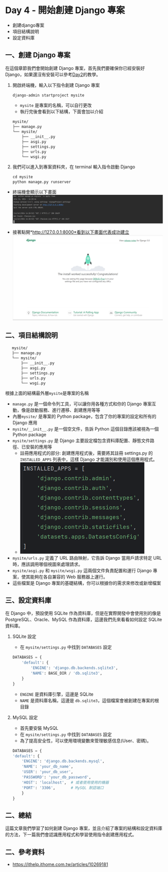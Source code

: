 # Day 4 - 開始創建 Django 專案 
- 創建django專案
- 項目結構說明
- 設定資料庫


## 一、創建 Django 專案

在這個章節我們會開始創建 Django 專案，首先我們要確保你已經安裝好 Django，如果還沒有安裝可以參考[Day2](https://ithelp.ithome.com.tw/articles/10257357)的教學。

1. 開啟終端機，輸入以下指令創建 Django 專案
    ```commandline
    django-admin startproject mysite
    ```
    - `mysite` 是專案的名稱，可以自行更改
    - 執行完後會看到以下結構，下面會加以介紹
    ```
    mysite/
    ├── manage.py
    └── mysite/
        ├── __init__.py
        ├── asgi.py
        ├── settings.py
        ├── urls.py
        └── wsgi.py
    ```
2. 我們可以進入到專案資料夾，在 terminal 輸入指令啟動 Django  
    ```commandline
    cd mysite
    python manage.py runserver
    ```
- 終端機會顯示以下畫面
![terminal.png](https://github.com/David20001110/2024-iTome/blob/master/Day04/terminal.png?raw=true)  

- 接著點開*http://127.0.0.1:8000*看到以下畫面代表成功建立
![runsever.png](https://github.com/David20001110/2024-iTome/blob/master/Day04/runsever.png?raw=true)

## 二、項目結構說明
```
   mysite/
   ├── manage.py
   └── mysite/
       ├── __init__.py
       ├── asgi.py
       ├── settings.py
       ├── urls.py
       └── wsgi.py
``` 
根據上面的結構最外層`mysite`是專案的名稱
- `manage.py` 是一個命令列工具，可以讓你用各種方式和你的 Django 專案互動，像是啟動服務、進行遷移、創建應用等等
- 內層`mysite/` 是專案的 Python package，包含了你的專案的設定和所有的 Django 應用
- `mysite/__init__.py` 是一個空文件，告訴 Python 這個目錄應該被視為一個 Python package
- `mysite/settings.py` 是 Django 主要設定檔包含資料庫配置、靜態文件路徑、已安裝的應用等
   - 註冊應用程式的部分: 創建應用程式後，需要將其註冊 settings.py 的 `INSTALLED_APPS` 列表中，這樣 Django 才能識別和使用這個應用程式。
   - ![img.png](https://github.com/David20001110/2024-iTome/blob/master/Day04/installed.png?raw=true)
- `mysite/urls.py` 定義了 URL 路由映射，它告訴 Django 當用戶請求特定 URL 時，應該調用哪個視圖來處理請求。
- `mysite/asgi.py` 和 `mysite/wsgi.py` 這兩個文件負責配置和運行 Django 專案，使其能夠在各自兼容的 Web 服務器上運行。
- 這些檔案是 Django 專案的基礎結構，你可以根據你的需求來修改或新增檔案


## 三、設定資料庫
在 Django 中，預設使用 SQLite 作為資料庫，但是在實際開發中會使用別的像是 PostgreSQL、Oracle、MySQL 作為資料庫，這邊我們先來看看如何設定 SQLite 資料庫。
1. SQLite 設定
    - 在 `mysite/settings.py` 中找到 `DATABASES` 設定
    ```python
    DATABASES = {
        'default': {
            'ENGINE': 'django.db.backends.sqlite3',
            'NAME': BASE_DIR / 'db.sqlite3',
        }
    }
    ```
    - `ENGINE` 是資料庫引擎，這邊是 SQLite
    - `NAME` 是資料庫名稱，這邊是 `db.sqlite3`，這個檔案會被創建在專案的根目錄

2. MySQL 設定
    - 首先要安裝 MySQL
    - 在 `mysite/settings.py` 中找到 `DATABASES` 設定
    - 為了提高安全性，可以使用環境變數來管理敏感信息(User、密碼)。
    ```python
    DATABASES = {
    'default': {
        'ENGINE': 'django.db.backends.mysql',
        'NAME': 'your_db_name',
        'USER': 'your_db_user',
        'PASSWORD': 'your_db_password',
        'HOST': 'localhost',  # 或者使用使用的機器
        'PORT': '3306',       # MySQL 默認端口
        }
    }
    ```   
## 二、總結
這篇文章我們學習了如何創建 Django 專案，並且介紹了專案的結構和設定資料庫的方法，下一篇我們會認識應用程式和學習使用指令創建應用程式。


## 二、參考資料
- https://ithelp.ithome.com.tw/articles/10269181